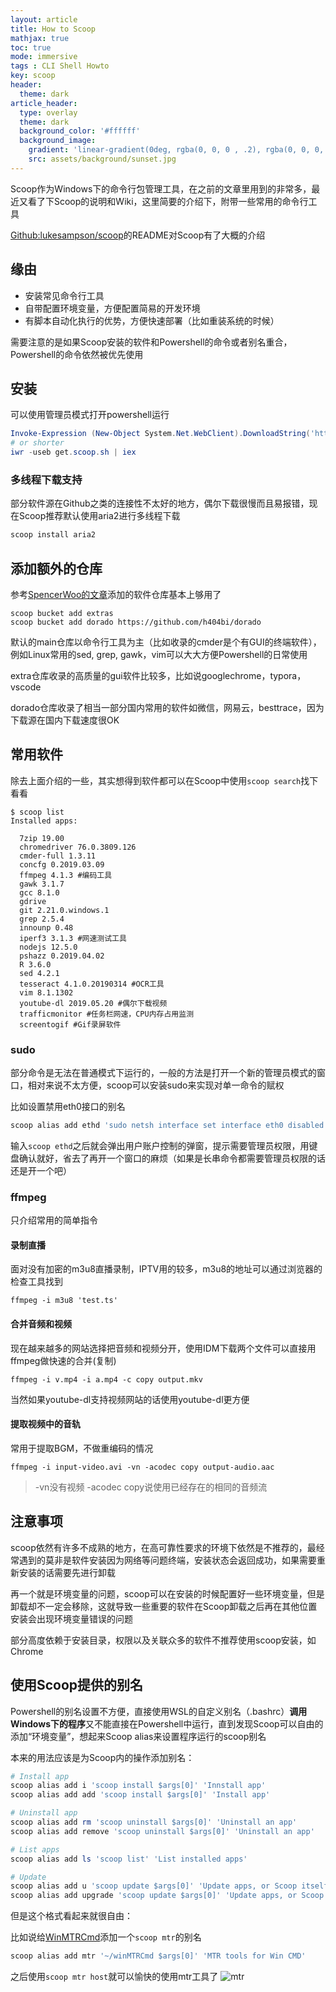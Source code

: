 ```yaml
---
layout: article
title: How to Scoop
mathjax: true
toc: true
mode: immersive
tags : CLI Shell Howto
key: scoop
header:
  theme: dark
article_header:
  type: overlay
  theme: dark
  background_color: '#ffffff'
  background_image: 
    gradient: 'linear-gradient(0deg, rgba(0, 0, 0 , .2), rgba(0, 0, 0, .2))'
    src: assets/background/sunset.jpg
---
```

Scoop作为Windows下的命令行包管理工具，在之前的文章里用到的非常多，最近又看了下Scoop的说明和Wiki，这里简要的介绍下，附带一些常用的命令行工具
<!--more-->

[Github:lukesampson/scoop](https://github.com/lukesampson/scoop)的README对Scoop有了大概的介绍

## 缘由

- 安装常见命令行工具
- 自带配置环境变量，方便配置简易的开发环境
- 有脚本自动化执行的优势，方便快速部署（比如重装系统的时候）

需要注意的是如果Scoop安装的软件和Powershell的命令或者别名重合，Powershell的命令依然被优先使用

## 安装

可以使用管理员模式打开powershell运行
```powershell
Invoke-Expression (New-Object System.Net.WebClient).DownloadString('https://get.scoop.sh')
# or shorter
iwr -useb get.scoop.sh | iex
```

### 多线程下载支持

部分软件源在Github之类的连接性不太好的地方，偶尔下载很慢而且易报错，现在Scoop推荐默认使用aria2进行多线程下载
```powershell
scoop install aria2
```

## 添加额外的仓库

参考[SpencerWoo的文章](https://sspai.com/post/52710)添加的软件仓库基本上够用了
```
scoop bucket add extras
scoop bucket add dorado https://github.com/h404bi/dorado
```

默认的main仓库以命令行工具为主（比如收录的cmder是个有GUI的终端软件），例如Linux常用的sed, grep, gawk，vim可以大大方便Powershell的日常使用

extra仓库收录的高质量的gui软件比较多，比如说googlechrome，typora，vscode

dorado仓库收录了相当一部分国内常用的软件如微信，网易云，besttrace，因为下载源在国内下载速度很OK

## 常用软件

除去上面介绍的一些，其实想得到软件都可以在Scoop中使用```scoop search```找下看看

```
$ scoop list
Installed apps:

  7zip 19.00
  chromedriver 76.0.3809.126
  cmder-full 1.3.11
  concfg 0.2019.03.09
  ffmpeg 4.1.3 #编码工具
  gawk 3.1.7
  gcc 8.1.0
  gdrive 
  git 2.21.0.windows.1
  grep 2.5.4
  innounp 0.48
  iperf3 3.1.3 #网速测试工具
  nodejs 12.5.0
  pshazz 0.2019.04.02
  R 3.6.0
  sed 4.2.1
  tesseract 4.1.0.20190314 #OCR工具
  vim 8.1.1302 
  youtube-dl 2019.05.20 #偶尔下载视频
  trafficmonitor #任务栏网速，CPU内存占用监测
  screentogif #Gif录屏软件
```
### sudo
部分命令是无法在普通模式下运行的，一般的方法是打开一个新的管理员模式的窗口，相对来说不太方便，scoop可以安装sudo来实现对单一命令的赋权

比如设置禁用eth0接口的别名
```powershell
scoop alias add ethd 'sudo netsh interface set interface eth0 disabled' 'disable eth0' 
```
输入```scoop ethd```之后就会弹出用户账户控制的弹窗，提示需要管理员权限，用键盘确认就好，省去了再开一个窗口的麻烦（如果是长串命令都需要管理员权限的话还是开一个吧）

### ffmpeg
只介绍常用的简单指令
#### 录制直播
面对没有加密的m3u8直播录制，IPTV用的较多，m3u8的地址可以通过浏览器的检查工具找到
```
ffmpeg -i m3u8 'test.ts'  
```
#### 合并音频和视频
现在越来越多的网站选择把音频和视频分开，使用IDM下载两个文件可以直接用ffmpeg做快速的合并(复制)
```
ffmpeg -i v.mp4 -i a.mp4 -c copy output.mkv
```
当然如果youtube-dl支持视频网站的话使用youtube-dl更方便

#### 提取视频中的音轨
常用于提取BGM，不做重编码的情况
```
ffmpeg -i input-video.avi -vn -acodec copy output-audio.aac
```
> -vn没有视频
> -acodec copy说使用已经存在的相同的音频流

## 注意事项

scoop依然有许多不成熟的地方，在高可靠性要求的环境下依然是不推荐的，最经常遇到的莫非是软件安装因为网络等问题终端，安装状态会返回成功，如果需要重新安装的话需要先进行卸载

再一个就是环境变量的问题，scoop可以在安装的时候配置好一些环境变量，但是卸载却不一定会移除，这就导致一些重要的软件在Scoop卸载之后再在其他位置安装会出现环境变量错误的问题

部分高度依赖于安装目录，权限以及关联众多的软件不推荐使用scoop安装，如Chrome

## 使用Scoop提供的别名

Powershell的别名设置不方便，直接使用WSL的自定义别名（.bashrc）**调用Windows下的程序**又不能直接在Powershell中运行，直到发现Scoop可以自由的添加“环境变量”，想起来Scoop alias来设置程序运行的scoop别名

本来的用法应该是为Scoop内的操作添加别名：
```powershell
# Install app
scoop alias add i 'scoop install $args[0]' 'Innstall app'
scoop alias add add 'scoop install $args[0]' 'Install app'

# Uninstall app
scoop alias add rm 'scoop uninstall $args[0]' 'Uninstall an app'
scoop alias add remove 'scoop uninstall $args[0]' 'Uninstall an app'

# List apps
scoop alias add ls 'scoop list' 'List installed apps'

# Update
scoop alias add u 'scoop update $args[0]' 'Update apps, or Scoop itself'
scoop alias add upgrade 'scoop update $args[0]' 'Update apps, or Scoop itself'
```
但是这个格式看起来就很自由：

比如说给[WinMTRCmd](https://github.com/tamerciaga/WinMTRCmd)添加一个```scoop mtr```的别名
```powershell
scoop alias add mtr '~/winMTRCmd $args[0]' 'MTR tools for Win CMD'
```
之后使用```scoop mtr host```就可以愉快的使用mtr工具了
![mtr](https://img.vim-cn.com/ce/3630545c5af0216e592da0230133b9772a80b1.gif)